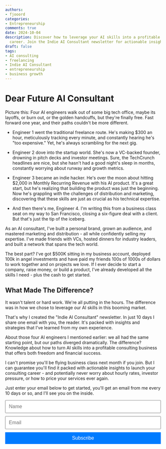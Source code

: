 ```yaml
---
authors:
- fjooord
categories:
- Entrepreneurship
comments: true
date: 2024-10-04
description: Discover how to leverage your AI skills into a profitable consulting
  career. Join the Indie AI Consultant newsletter for actionable insights.
draft: false
tags:
- AI consulting
- freelancing
- Indie AI Consultant
- entrepreneurship
- business growth
---
```


# Dear Future AI Consultant

Picture this: Four AI engineers walk out of some big tech office, maybe its layoffs, or burn out, or the golden handcuffs, but they're finally free. Fast forward one year, and their paths couldn't be more different.

- Engineer 1 went the traditional freelance route. He's making $300 an hour, meticulously tracking every minute, and constantly hearing he's "too expensive." Yet, he's always scrambling for the next gig.

- Engineer 2 dove into the startup world. She's now a VC-backed founder, drowning in pitch decks and investor meetings. Sure, the TechCrunch headlines are nice, but she hasn't had a good night's sleep in months, constantly worrying about runway and growth metrics.

- Engineer 3 became an indie hacker. He's over the moon about hitting $2,000 in Monthly Recurring Revenue with his AI product. It's a great start, but he's realizing that building the product was just the beginning. Now he's grappling with the challenges of distribution and marketing, discovering that these skills are just as crucial as his technical expertise.

- And then there's me, Engineer 4. I'm writing this from a business class seat on my way to San Francisco, closing a six-figure deal with a client. But that's just the tip of the iceberg.

As an AI consultant, I've built a personal brand, grown an audience, and mastered marketing and distribution - all while confidently selling my expertise. I've made friends with VCs, hosted dinners for industry leaders, and built a network that spans the tech world.

The best part? I've got $500K sitting in my business account, deployed 100k in angel investments and have paid my friends 100s of 1000s of dollars to work together and on projects we love. If I ever decide to start a company, raise money, or build a product, I've already developed all the skills I need - plus the cash to get started.

## What Made The Difference?

It wasn't talent or hard work. We're all putting in the hours. The difference was in how we chose to leverage our AI skills in this booming market.

That's why I created the "Indie AI Consultant" newsletter. In just 10 days I share one email with you, the reader. It's packed with insights and strategies that I've learned from my own experience.

About those four AI engineers I mentioned earlier: we all had the same starting point, but our paths diverged dramatically. The difference? Knowledge about how to turn AI skills into a profitable consulting business that offers both freedom and financial success.

I can't promise you'll be flying business class next month if you join. But I can guarantee you'll find it packed with actionable insights to launch your consulting career - and potentially never worry about hourly rates, investor pressure, or how to price your services ever again.

Just enter your email below to get started, you'll get an email from me every 10 days or so, and I'll see you on the inside.

<form action="https://indieconsulting.podia.com/email_lists/884902/subscriptions" accept-charset="UTF-8" method="post" style="width: 100%; max-width: 600px; margin: 0 auto;">
    <input type="text" name="name" placeholder="Name" style="width: 100%; padding: 10px; font-size: 16px; margin-bottom: 10px;" />
    <input type="email" name="email" required="required" placeholder="Email" style="width: 100%; padding: 10px; font-size: 16px; margin-bottom: 10px;" />
    <input type="submit" value="Subscribe" style="width: 100%; padding: 10px; background-color: #007bff; color: white; border: none; font-size: 16px; cursor: pointer;" />
</form>
